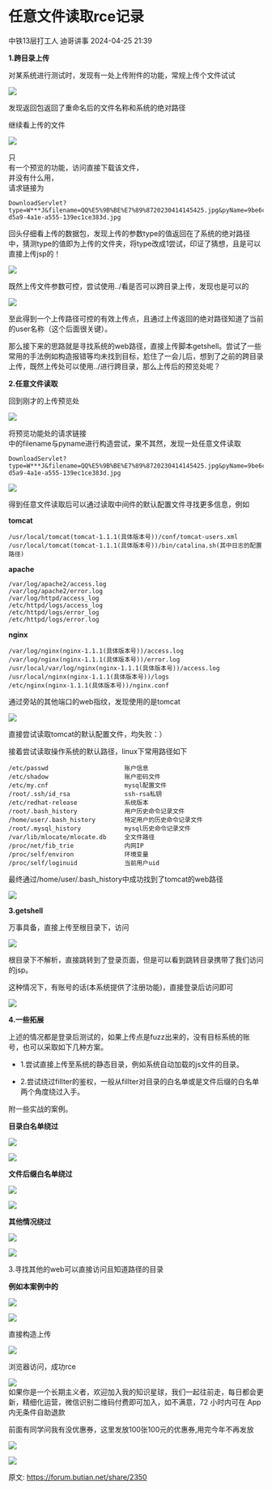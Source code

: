 #  任意文件读取rce记录   
中铁13层打工人  迪哥讲事   2024-04-25 21:39  
  
**1.跨目录上传**  
  
对某系统进行测试时，发现有一处上传附件的功能，常规上传个文件试试  
  
![](https://mmbiz.qpic.cn/sz_mmbiz_png/XOPdGZ2MYOfR8FyaBtPibBP6lblrkmenVt4ibURlINlFcCvUFXIJNBrtDvNtAW6clibCrzU6oErPJD07DMc3CJd9g/640?wx_fmt=png&wxfrom=13 "")  
  
  
发现返回包返回了重命名后的文件名称和系统的绝对路径  
  
  
继续看上传的文件  
  
![](https://mmbiz.qpic.cn/sz_mmbiz_png/XOPdGZ2MYOfR8FyaBtPibBP6lblrkmenVXicmSBs6UfITRxiaLbHT0rTibIacyHibQACLCk1iceNghwIdGQpg5t0F5rw/640?wx_fmt=png&wxfrom=13 "")  
  
  
只  
有一个预览的功能，访问直接下载该文件，  
并没有什么用，  
请求链接为  
```
DownloadServlet?type=W***J&filename=QQ%E5%9B%BE%E7%89%8720230414145425.jpg&pyName=9be6c164-d5a9-4a1e-a555-139ec1ce383d.jpg
```  
  
  
  
  
回头仔细看上传的数据包，发现上传的参数type的值返回在了系统的绝对路径中，猜测type的值即为上传的文件夹，将type改成1尝试，印证了猜想，且是可以直接上传jsp的！  
  
![](https://mmbiz.qpic.cn/sz_mmbiz_png/XOPdGZ2MYOfR8FyaBtPibBP6lblrkmenVItUcmQ4DxzLVE1mMtr6rqoWYrnucwtO9XTVfGa9exsUiceD67GlicVhA/640?wx_fmt=png&wxfrom=5&wx_lazy=1&wx_co=1&tp=webp "")  
  
  
既然上传文件参数可控，尝试使用../看是否可以跨目录上传，发现也是可以的  
  
![](https://mmbiz.qpic.cn/sz_mmbiz_png/XOPdGZ2MYOfR8FyaBtPibBP6lblrkmenVgJJj6dAiaH4UUbxNo7ysJU5v0qeK2zvKGqljJWPIbcBjkibc7zoFSQzw/640?wx_fmt=png&wxfrom=5&wx_lazy=1&wx_co=1&tp=webp "")  
  
  
至此得到一个上传路径可控的有效上传点，且通过上传返回的绝对路径知道了当前的user名称（这个后面很关键）。  
  
  
那么接下来的思路就是寻找系统的web路径，直接上传脚本getshell。尝试了一些常用的手法例如构造报错等均未找到目标，尬住了一会儿后，想到了之前的跨目录上传，既然上传处可以使用../进行跨目录，那么上传后的预览处呢？  
  
  
**2.任意文件读取**  
  
回到刚才的上传预览处  
  
![](https://mmbiz.qpic.cn/sz_mmbiz_png/XOPdGZ2MYOfR8FyaBtPibBP6lblrkmenVTKFEUicibianThHswKoXYiamh1uSzvgibUXNMU7MRQWb4jw3FjdjXmHoCMg/640?wx_fmt=png&wxfrom=5&wx_lazy=1&wx_co=1&tp=webp "")  
  
  
将预览功能处的请求链接  
中的filename与pyname进行构造尝试，果不其然，发现一处任意文件读取  
```
DownloadServlet?type=W***J&filename=QQ%E5%9B%BE%E7%89%8720230414145425.jpg&pyName=9be6c164-d5a9-4a1e-a555-139ec1ce383d.jpg
```  
  
![](https://mmbiz.qpic.cn/sz_mmbiz_png/XOPdGZ2MYOfR8FyaBtPibBP6lblrkmenVTfyC7MvU2mMJibtn48h1KUBTOibnLgYltDW2LGqv1DbibYRMROzQ6qAIg/640?wx_fmt=png&wxfrom=5&wx_lazy=1&wx_co=1&tp=webp "")  
  
  
得到任意文件读取后可以通过读取中间件的默认配置文件寻找更多信息，例如  
  
  
**tomcat**  
```
/usr/local/tomcat(tomcat-1.1.1(具体版本号))/conf/tomcat-users.xml
/usr/local/tomcat(tomcat-1.1.1(具体版本号))/bin/catalina.sh(其中日志的配置路径)
```  
  
  
**apache**  
```
/var/log/apache2/access.log
/var/log/apache2/error.log
/var/log/httpd/access_log
/etc/httpd/logs/access_log
/etc/httpd/logs/error_log
/etc/httpd/logs/error.log
```  
  
  
**nginx**  
```
/var/log/nginx(nginx-1.1.1(具体版本号))/access.log
/var/log/nginx(nginx-1.1.1(具体版本号))/error.log
/usr/local/var/log/nginx(nginx-1.1.1(具体版本号))/access.log
/usr/local/nginx(nginx-1.1.1(具体版本号))/logs
/etc/nginx(nginx-1.1.1(具体版本号))/nginx.conf
```  
  
  
通过旁站的其他端口的web指纹，发现使用的是tomcat  
  
![](https://mmbiz.qpic.cn/sz_mmbiz_png/XOPdGZ2MYOfR8FyaBtPibBP6lblrkmenVzFQAGRcRyIMkurFicyWMbKj5p1wpr5Pv5qdwOQAUh6lIWcuvkHMVQSQ/640?wx_fmt=png&wxfrom=5&wx_lazy=1&wx_co=1&tp=webp "")  
  
  
直接尝试读取tomcat的默认配置文件，均失败：）  
  
  
接着尝试读取操作系统的默认路径，linux下常用路径如下  
```
/etc/passwd                     账户信息
/etc/shadow                     账户密码文件
/etc/my.cnf                     mysql配置文件
/root/.ssh/id_rsa               ssh-rsa私钥
/etc/redhat-release             系统版本 
/root/.bash_history             用户历史命令记录文件
/home/user/.bash_history        特定用户的历史命令记录文件
/root/.mysql_history            mysql历史命令记录文件
/var/lib/mlocate/mlocate.db     全文件路径
/proc/net/fib_trie              内网IP
/proc/self/environ              环境变量
/proc/self/loginuid             当前用户uid
```  
  
  
最终通过/home/user/.bash_history中成功找到了tomcat的web路径  
  
![](https://mmbiz.qpic.cn/sz_mmbiz_png/XOPdGZ2MYOfR8FyaBtPibBP6lblrkmenVXXCRfXOicYVaJbGKnkVaSibMsGuwE3qzicBCP0jet4anoh1rQGQBrBEsA/640?wx_fmt=other&wxfrom=5&wx_lazy=1&wx_co=1&tp=webp "")  
  
  
**3.getshell**  
  
万事具备，直接上传至根目录下，访问  
  
![](https://mmbiz.qpic.cn/sz_mmbiz_png/XOPdGZ2MYOfR8FyaBtPibBP6lblrkmenVaaVjPgQHsCQgsAicP2XEUp9uULtGIqKh4xhnVcZOypXJ5G1p4dRhYcg/640?wx_fmt=png&wxfrom=5&wx_lazy=1&wx_co=1&tp=webp "")  
  
  
根目录下不解析，直接跳转到了登录页面，但是可以看到跳转目录携带了我们访问的jsp。  
  
  
这种情况下，有账号的话(本系统提供了注册功能)，直接登录后访问即可  
  
![](https://mmbiz.qpic.cn/sz_mmbiz_png/XOPdGZ2MYOfR8FyaBtPibBP6lblrkmenVTZtxzEtvureL7OKpmh7L7gXw3W6Q9boIaXPlKuMPLficJzU58j4HAyA/640?wx_fmt=png&wxfrom=5&wx_lazy=1&wx_co=1&tp=webp "")  
  
  
**4.一些拓展**  
  
上述的情况都是登录后测试的，如果上传点是fuzz出来的，没有目标系统的账号，也可以采取如下几种方案。  
- 1.尝试直接上传至系统的静态目录，例如系统自动加载的js文件的目录。  
  
- 2.尝试绕过fillter的鉴权，一般从fillter对目录的白名单或是文件后缀的白名单两个角度绕过入手。  
  
附一些实战的案例。  
  
  
**目录白名单绕过**  
  
![](https://mmbiz.qpic.cn/sz_mmbiz_png/XOPdGZ2MYOfR8FyaBtPibBP6lblrkmenVqqqTH32AhSKxdG6GnaU2rCygaEpTacpmcWJICN7OibSwb5JT6iaAagJw/640?wx_fmt=png&wxfrom=5&wx_lazy=1&wx_co=1&tp=webp "")  
  
![](https://mmbiz.qpic.cn/sz_mmbiz_png/XOPdGZ2MYOfR8FyaBtPibBP6lblrkmenVkn9tOwgoiawvvk3BQDtpiaD68gCc5AibmAmsJfliagVsiawwAsYpM7IqP7Q/640?wx_fmt=png&wxfrom=5&wx_lazy=1&wx_co=1&tp=webp "")  
  
  
**文件后缀白名单绕过**  
  
![](https://mmbiz.qpic.cn/sz_mmbiz_png/XOPdGZ2MYOfR8FyaBtPibBP6lblrkmenVq2St5D3c7YUau10ZsJaZbibufU4QVlKsCic0NsAju3icGRbcT3vziaz76A/640?wx_fmt=png&wxfrom=5&wx_lazy=1&wx_co=1&tp=webp "")  
  
![](https://mmbiz.qpic.cn/sz_mmbiz_png/XOPdGZ2MYOfR8FyaBtPibBP6lblrkmenVzsNLOCot89a4D4LSoGAWQOrKSyBfQOdbLaOdoA5gCGLCqMLibGUjKNw/640?wx_fmt=png&wxfrom=5&wx_lazy=1&wx_co=1&tp=webp "")  
  
  
**其他情况绕过**  
  
![](https://mmbiz.qpic.cn/sz_mmbiz_png/XOPdGZ2MYOfR8FyaBtPibBP6lblrkmenVhPCaiaIMZeQhTwwV3MqWeicHcxiaicibahaKIiczccgW7icZwGrwYFn0cAcdQ/640?wx_fmt=png&wxfrom=5&wx_lazy=1&wx_co=1&tp=webp "")  
  
![](https://mmbiz.qpic.cn/sz_mmbiz_png/XOPdGZ2MYOfR8FyaBtPibBP6lblrkmenVQj99z6N9FU37sGEdsRUcwq2JibByn3y8QAEyymwGtDUrhcic7icL8iaMiaA/640?wx_fmt=png&wxfrom=5&wx_lazy=1&wx_co=1&tp=webp "")  
  
  
3.寻找其他的web可以直接访问且知道路径的目录  
  
**例如本案例中的**  
  
![](https://mmbiz.qpic.cn/sz_mmbiz_png/XOPdGZ2MYOfR8FyaBtPibBP6lblrkmenVNm4AibHadebYp5Ania8CmIHmNN2jbC1P2MTthe3IhZ5NdwJ56suibbQKQ/640?wx_fmt=png&wxfrom=5&wx_lazy=1&wx_co=1&tp=webp "")  
  
![](https://mmbiz.qpic.cn/sz_mmbiz_png/XOPdGZ2MYOfR8FyaBtPibBP6lblrkmenVs5P6hszS0icibgIYJlciaibnH7TG1yznua5oY4TBKHMI5qOcMoDaHxh0VA/640?wx_fmt=png&wxfrom=5&wx_lazy=1&wx_co=1&tp=webp "")  
  
  
直接构造上传  
  
![](https://mmbiz.qpic.cn/sz_mmbiz_png/XOPdGZ2MYOfR8FyaBtPibBP6lblrkmenV8hePgmKkJ5FJ48XYmqQZSuXQQQKgxkfCsaRpmAS5kgPeKTmocc8lpg/640?wx_fmt=png&wxfrom=5&wx_lazy=1&wx_co=1&tp=webp "")  
  
  
浏览器访问，成功rce  
  
![](https://mmbiz.qpic.cn/sz_mmbiz_png/XOPdGZ2MYOfR8FyaBtPibBP6lblrkmenVvB5Q2CznYZ6hjqN8qUrnNVjbuq01JHoIXYXW92HTp6hzDGdM4YAoicg/640?wx_fmt=png&wxfrom=5&wx_lazy=1&wx_co=1&tp=webp "")  
如果你是一个长期主义者，欢迎加入我的知识星球，我们一起往前走，每日都会更新，精细化运营，微信识别二维码付费即可加入，如不满意，72 小时内可在 App 内无条件自助退款  
  
前面有同学问我有没优惠券，这里发放100张100元的优惠券,用完今年不再发放  
  
![](https://mmbiz.qpic.cn/mmbiz_png/YmmVSe19Qj7N5nMaJbtnMPVw96ZcVbWfp6SGDicUaGZyrWOM67xP8Ot3ftyqOybMqbj1005WvMNbDJO0hOWkCaQ/640?wx_fmt=png&from=appmsg "")  
  
![](https://mmbiz.qpic.cn/mmbiz_png/YmmVSe19Qj5jYW8icFkojHqg2WTWTjAnvcuF7qGrj3JLz1VgSFDDMOx0DbKjsia5ibMpeISsibYJ0ib1d2glMk2hySA/640?wx_fmt=png&wxfrom=5&wx_lazy=1&wx_co=1 "")  
  
原文: https://forum.butian.net/share/2350  
  

